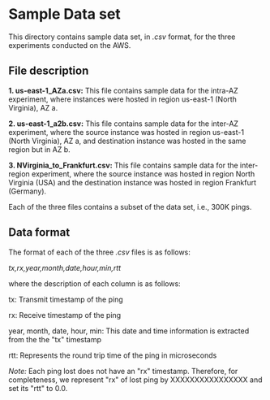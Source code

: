 # Sample Data set
This directory contains sample data set, in *.csv* format, for the three experiments conducted on the AWS. 

## File description
**1. us-east-1_AZa.csv:** This file contains sample data for the intra-AZ experiment, where instances were hosted in region us-east-1 (North Virginia), AZ a.

**2. us-east-1_a2b.csv:** This file contains sample data for the inter-AZ experiment, where the source instance was hosted in region us-east-1 (North Virginia), AZ a, and destination instance was hosted in the same region but in AZ b.

**3. NVirginia_to_Frankfurt.csv:** This file contains sample data for the inter-region experiment, where the source instance was hosted in region North Virginia (USA) and the destination instance was hosted in region Frankfurt (Germany).

Each of the three files contains a subset of the data set, i.e., 300K pings.

## Data format
The format of each of the three *.csv* files is as follows:

*_tx,rx,year,month,date,hour,min,rtt_*

where the description of each column is as follows:

tx: Transmit timestamp of the ping

rx: Receive timestamp of the ping

year, month, date, hour, min: This date and time information is extracted from the the "tx" timestamp

rtt: Represents the round trip time of the ping in microseconds

*Note:* Each ping lost does not have an "rx" timestamp. Therefore, for completeness, we represent "rx" of lost ping by XXXXXXXXXXXXXXXX and set its "rtt" to 0.0.
